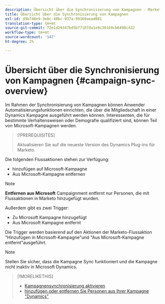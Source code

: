 ```yaml
---
description: Übersicht über die Synchronisierung von Kampagnen - Marketo Docs - Produktdokumentation
title: Übersicht über die Synchronisierung von Kampagnen
exl-id: d9b748e9-3e0c-40bc-937a-99160aead081
translation-type: tm+mt
source-git-commit: 72e1d29347bd5b77107da1e9c30169cb6490c432
workflow-type: tm+mt
source-wordcount: '147'
ht-degree: 2%

---
```


# Übersicht über die Synchronisierung von Kampagnen {#campaign-sync-overview}

Im Rahmen der Synchronisierung von Kampagnen können Anwender Automatisierungsfunktionen einrichten, die über die Mitgliedschaft in einer Dynamics Kampagne ausgeführt werden können. Interessenten, die für bestimmte Verhaltensweisen oder Demografie qualifiziert sind, können Teil von Microsoft-Kampagnen werden.

>[!PREREQUISITES]
>
>Aktualisieren Sie auf die neueste Version des Dynamics Plug-ins für Marketo.

Die folgenden Flussaktionen stehen zur Verfügung:

* hinzufügen auf Microsoft-Kampagne
* Aus Microsoft-Kampagne entfernen

>[!NOTE]
>
>**Entfernen aus Microsoft** Campaignment entfernt nur Personen, die mit Flussaktionen in Marketo hinzugefügt wurden.

Außerdem gibt es zwei Trigger:

* Zu Microsoft Kampagne hinzugefügt
* Aus Microsoft Kampagne entfernt

Die Trigger werden basierend auf den Aktionen der Marketo-Flussaktion &quot;Hinzufügen in Microsoft-Kampagne&quot;und &quot;Aus Microsoft-Kampagne entfernt&quot;ausgeführt.

>[!NOTE]
>
>Stellen Sie sicher, dass die Kampagne Sync funktioniert und die Kampagne nicht inaktiv in Microsoft Dynamics.

>[!MORELIKETHIS]
>
>* [Kampagnensynchronisierung aktivieren](/help/marketo/product-docs/crm-sync/microsoft-dynamics-sync/microsoft-dynamics-sync-details/enable-campaign-sync.md)
>* [hinzufügen oder entfernen Sie Personen aus Ihrer Kampagne &quot;Dynamics&quot;](/help/marketo/product-docs/core-marketo-concepts/smart-campaigns/microsoft-dynamics-flow-actions/add-or-remove-people-from-your-dynamics-campaign.md)

